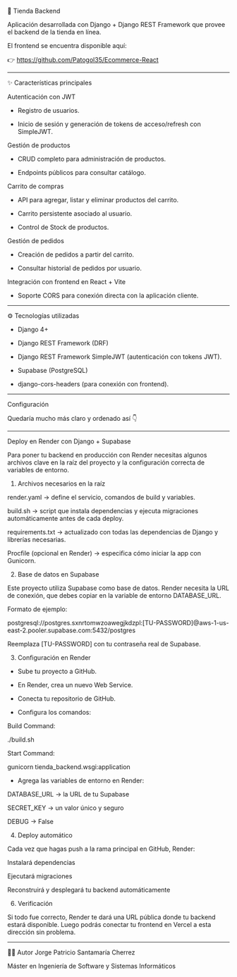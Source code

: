🛒 Tienda Backend

Aplicación desarrollada con Django + Django REST Framework que provee el backend de la tienda en línea.

El frontend se encuentra disponible aquí:

👉 https://github.com/Patogol35/Ecommerce-React

---

✨ Características principales

Autenticación con JWT

- Registro de usuarios.

- Inicio de sesión y generación de tokens de acceso/refresh con SimpleJWT.


Gestión de productos

- CRUD completo para administración de productos.

- Endpoints públicos para consultar catálogo.


Carrito de compras

- API para agregar, listar y eliminar productos del carrito.

- Carrito persistente asociado al usuario.

- Control de Stock de productos.


Gestión de pedidos

- Creación de pedidos a partir del carrito.

- Consultar historial de pedidos por usuario.


Integración con frontend en React + Vite

- Soporte CORS para conexión directa con la aplicación cliente.

---

⚙️ Tecnologías utilizadas 

- Django 4+

- Django REST Framework (DRF)

- Django REST Framework SimpleJWT (autenticación con tokens JWT).

- Supabase (PostgreSQL) 

- django-cors-headers (para conexión con frontend).

---

Configuración 


Quedaría mucho más claro y ordenado así 👇


---

Deploy en Render con Django + Supabase

Para poner tu backend en producción con Render necesitas algunos archivos clave en la raíz del proyecto y la configuración correcta de variables de entorno.

1. Archivos necesarios en la raíz

render.yaml → define el servicio, comandos de build y variables.

build.sh → script que instala dependencias y ejecuta migraciones automáticamente antes de cada deploy.

requirements.txt → actualizado con todas las dependencias de Django y librerías necesarias.

Procfile (opcional en Render) → especifica cómo iniciar la app con Gunicorn.

2. Base de datos en Supabase

Este proyecto utiliza Supabase como base de datos.
Render necesita la URL de conexión, que debes copiar en la variable de entorno DATABASE_URL.

Formato de ejemplo:

postgresql://postgres.sxnrtomwzoawegjkdzpl:[TU-PASSWORD]@aws-1-us-east-2.pooler.supabase.com:5432/postgres

Reemplaza [TU-PASSWORD] con tu contraseña real de Supabase.


3. Configuración en Render

- Sube tu proyecto a GitHub.

- En Render, crea un nuevo Web Service.

- Conecta tu repositorio de GitHub.

- Configura los comandos:

Build Command:

./build.sh

Start Command:

gunicorn tienda_backend.wsgi:application

- Agrega las variables de entorno en Render:

DATABASE_URL → la URL de tu Supabase

SECRET_KEY → un valor único y seguro

DEBUG → False

4. Deploy automático

Cada vez que hagas push a la rama principal en GitHub, Render:

Instalará dependencias

Ejecutará migraciones

Reconstruirá y desplegará tu backend automáticamente

6. Verificación

Si todo fue correcto, Render te dará una URL pública donde tu backend estará disponible.
Luego podrás conectar tu frontend en Vercel a esta dirección sin problema.

---

👨‍💻 Autor
Jorge Patricio Santamaría Cherrez

Máster en Ingeniería de Software y Sistemas Informáticos 
